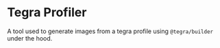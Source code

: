 # Tegra Profiler
A tool used to generate images from a tegra profile using ``@tegra/builder`` under the hood.
